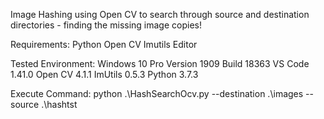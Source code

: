 Image Hashing using Open CV to search through source and destination directories - finding the missing image copies!

Requirements:
  Python
  Open CV
  Imutils
  Editor
  
Tested Environment:
  Windows 10 Pro Version 1909 Build 18363
  VS Code 1.41.0
  Open CV 4.1.1
  ImUtils 0.5.3
  Python 3.7.3
  
Execute Command:
python .\HashSearchOcv.py --destination .\images --source .\hashtst
